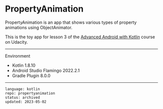 # PropertyAnimation

PropertyAnimation is an app that shows various types of property animations using ObjectAnimator.

This is the toy app for lesson 3 of the [Advanced Android with Kotlin] course on Udacity.

[Advanced Android with Kotlin]: https://www.udacity.com/course/advanced-android-with-kotlin--ud940

---

Environment

- Kotlin 1.8.10
- Android Studio Flamingo 2022.2.1
- Gradle Plugin 8.0.0

----

```
language: kotlin
repo: propertyanimation
status: archived
updated: 2023-05-02
```